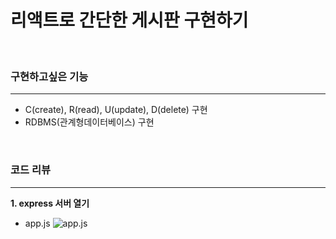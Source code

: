 # 리액트로 간단한 게시판 구현하기
<br/>


### 구현하고싶은 기능
---------------------
- C(create), R(read), U(update), D(delete) 구현
- RDBMS(관계형데이터베이스) 구현
<br/>

### 코드 리뷰
----------------------
**1. express 서버 열기**

- app.js
![app.js](https://user-images.githubusercontent.com/107898063/211992767-83e8c416-41d6-4482-aa26-7fde883b0155.png)
